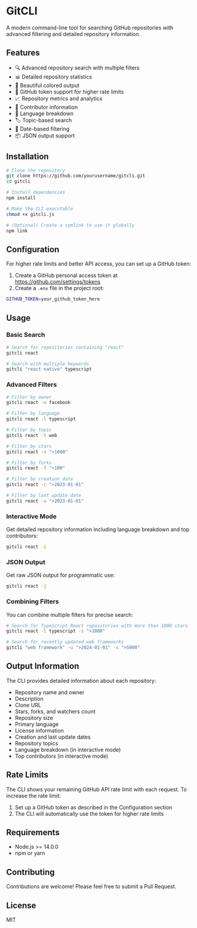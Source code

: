 # GitCLI

A modern command-line tool for searching GitHub repositories with advanced filtering and detailed repository information.

## Features

- 🔍 Advanced repository search with multiple filters
- 📊 Detailed repository statistics
- 🎨 Beautiful colored output
- 🔐 GitHub token support for higher rate limits
- 📈 Repository metrics and analytics
- 👥 Contributor information
- 📝 Language breakdown
- 🏷️ Topic-based search
- 📅 Date-based filtering
- 📦 JSON output support

## Installation

```bash
# Clone the repository
git clone https://github.com/yourusername/gitcli.git
cd gitcli

# Install dependencies
npm install

# Make the CLI executable
chmod +x gitcli.js

# (Optional) Create a symlink to use it globally
npm link
```

## Configuration

For higher rate limits and better API access, you can set up a GitHub token:

1. Create a GitHub personal access token at https://github.com/settings/tokens
2. Create a `.env` file in the project root:
```bash
GITHUB_TOKEN=your_github_token_here
```

## Usage

### Basic Search

```bash
# Search for repositories containing "react"
gitcli react

# Search with multiple keywords
gitcli "react native" typescript
```

### Advanced Filters

```bash
# Filter by owner
gitcli react -o facebook

# Filter by language
gitcli react -l typescript

# Filter by topic
gitcli react -t web

# Filter by stars
gitcli react -s ">1000"

# Filter by forks
gitcli react -f ">100"

# Filter by creation date
gitcli react -c ">2023-01-01"

# Filter by last update date
gitcli react -u ">2023-01-01"
```

### Interactive Mode

Get detailed repository information including language breakdown and top contributors:

```bash
gitcli react -i
```

### JSON Output

Get raw JSON output for programmatic use:

```bash
gitcli react -j
```

### Combining Filters

You can combine multiple filters for precise search:

```bash
# Search for TypeScript React repositories with more than 1000 stars
gitcli react -l typescript -s ">1000"

# Search for recently updated web frameworks
gitcli "web framework" -u ">2024-01-01" -s ">5000"
```

## Output Information

The CLI provides detailed information about each repository:

- Repository name and owner
- Description
- Clone URL
- Stars, forks, and watchers count
- Repository size
- Primary language
- License information
- Creation and last update dates
- Repository topics
- Language breakdown (in interactive mode)
- Top contributors (in interactive mode)

## Rate Limits

The CLI shows your remaining GitHub API rate limit with each request. To increase the rate limit:

1. Set up a GitHub token as described in the Configuration section
2. The CLI will automatically use the token for higher rate limits

## Requirements

- Node.js >= 14.0.0
- npm or yarn

## Contributing

Contributions are welcome! Please feel free to submit a Pull Request.

## License

MIT
